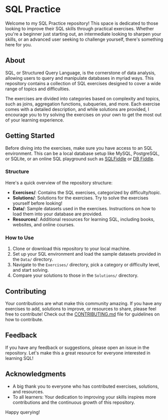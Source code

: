 # SQL Practice

Welcome to my SQL Practice repository! This space is dedicated to those looking to improve their SQL skills through practical exercises. Whether you're a beginner just starting out, an intermediate looking to sharpen your skills, or an advanced user seeking to challenge yourself, there's something here for you.

## About

SQL, or Structured Query Language, is the cornerstone of data analysis, allowing users to query and manipulate databases in myriad ways. This repository contains a collection of SQL exercises designed to cover a wide range of topics and difficulties.

The exercises are divided into categories based on complexity and topics, such as joins, aggregation functions, subqueries, and more. Each exercise comes with a detailed description, and while solutions are provided, I encourage you to try solving the exercises on your own to get the most out of your learning experience.

## Getting Started

Before diving into the exercises, make sure you have access to an SQL environment. This can be a local database setup like MySQL, PostgreSQL, or SQLite, or an online SQL playground such as [SQLFiddle](http://sqlfiddle.com/) or [DB Fiddle](https://www.db-fiddle.com/). 

### Structure

Here's a quick overview of the repository structure:

- **Exercises/**: Contains the SQL exercises, categorized by difficulty/topic.
- **Solutions/**: Solutions for the exercises. Try to solve the exercises yourself before looking!
- **Data/**: Sample datasets used in the exercises. Instructions on how to load them into your database are provided.
- **Resources/**: Additional resources for learning SQL, including books, websites, and online courses.

### How to Use

1. Clone or download this repository to your local machine.
2. Set up your SQL environment and load the sample datasets provided in the `Data/` directory.
3. Navigate to the `Exercises/` directory, pick a category or difficulty level, and start solving.
4. Compare your solutions to those in the `Solutions/` directory.

## Contributing

Your contributions are what make this community amazing. If you have any exercises to add, solutions to improve, or resources to share, please feel free to contribute! Check out the [CONTRIBUTING.md](CONTRIBUTING.md) file for guidelines on how to contribute.

## Feedback

If you have any feedback or suggestions, please open an issue in the repository. Let's make this a great resource for everyone interested in learning SQL!

## Acknowledgments

- A big thank you to everyone who has contributed exercises, solutions, and resources.
- To all learners: Your dedication to improving your skills inspires more contributions and the continuous growth of this repository.

Happy querying!
